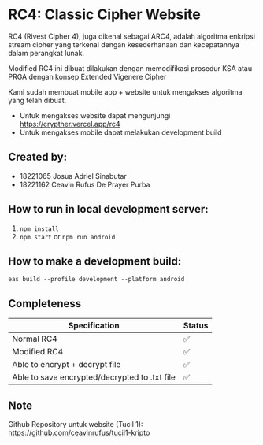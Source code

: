 # RC4: Classic Cipher Website

RC4 (Rivest Cipher 4), juga dikenal sebagai ARC4, adalah algoritma enkripsi stream cipher yang terkenal dengan kesederhanaan dan kecepatannya dalam perangkat lunak.

Modified RC4 ini dibuat dilakukan dengan memodifikasi prosedur KSA atau PRGA dengan konsep Extended Vigenere Cipher

Kami sudah membuat mobile app + website untuk mengakses algoritma yang telah dibuat.

- Untuk mengakses website dapat mengunjungi https://crypther.vercel.app/rc4
- Untuk mengakses mobile dapat melakukan development build

## Created by:

- 18221065 Josua Adriel Sinabutar
- 18221162 Ceavin Rufus De Prayer Purba

## How to run in local development server:

1. `npm install`
2. `npm start` or `npm run android`

## How to make a development build:

```
eas build --profile development --platform android
```

## Completeness

| Specification                                 | Status |
| --------------------------------------------- | ------ |
| Normal RC4                                    | ✅     |
| Modified RC4                                  | ✅     |
| Able to encrypt + decrypt file                | ✅     |
| Able to save encrypted/decrypted to .txt file | ✅     |

## Note

Github Repository untuk website (Tucil 1):
<br/>
https://github.com/ceavinrufus/tucil1-kripto
